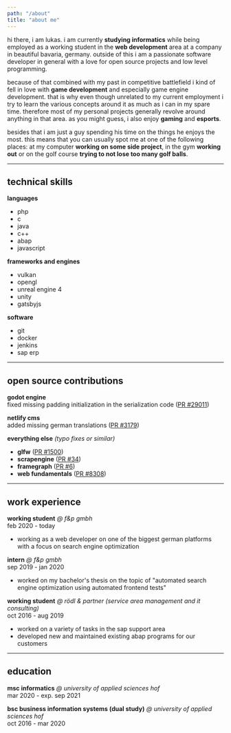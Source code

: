```yaml
---
path: "/about"
title: "about me"
---
```


hi there, i am lukas. i am currently **studying informatics** while being employed as a working student in the **web development** area at a company in beautiful bavaria, germany. outside of this i am a passionate software developer in general with a love for open source projects and low level programming.

because of that combined with my past in competitive battlefield i kind of fell in love with **game development** and especially game engine development. that is why even though unrelated to my current employment i try to learn the various concepts around it as much as i can in my spare time. therefore most of my personal projects generally revolve around anything in that area. as you might guess, i also enjoy **gaming** and **esports**.

besides that i am just a guy spending his time on the things he enjoys the most. this means that you can usually spot me at one of the following places: at my computer **working on some side project**, in the gym **working out** or on the golf course **trying to not lose too many golf balls**.

---

## technical skills

**languages**
- php
- c
- java
- c++
- abap
- javascript

**frameworks and engines**
- vulkan
- opengl
- unreal engine 4
- unity
- gatsbyjs

**software**
- git
- docker
- jenkins
- sap erp

---

## open source contributions

**godot engine** \
fixed missing padding initialization in the serialization code ([PR #29011](https://github.com/godotengine/godot/pull/29011))

**netlify cms** \
added missing german translations ([PR #3179](https://github.com/netlify/netlify-cms/pull/3179))

**everything else** *(typo fixes or similar)*

- **glfw** ([PR #1500](https://github.com/glfw/glfw/pull/1500))
- **scrapengine** ([PR #34](https://github.com/ScrappyCocco/ScrapEngine/pull/34))
- **framegraph** ([PR #6](https://github.com/azhirnov/FrameGraph/pull/6))
- **web fundamentals** ([PR  #8308](https://github.com/google/WebFundamentals/pull/8308))

---

## work experience

**working student** *@ f&p gmbh* \
feb 2020 - today

- working as a web developer on one of the biggest german platforms with a focus on search engine optimization

**intern** *@ f&p gmbh* \
sep 2019 - jan 2020

- worked on my bachelor's thesis on the topic of "automated search engine optimization using automated frontend tests"

**working student** *@ rödl & partner (service area management and it consulting)* \
oct 2016 - aug 2019

- worked on a variety of tasks in the sap support area
- developed new and maintained existing abap programs for our customers

---

## education

**msc informatics** *@ university of applied sciences hof* \
mar 2020 - exp. sep 2021

**bsc business information systems (dual study)** *@ university of applied sciences hof* \
oct 2016 - mar 2020
